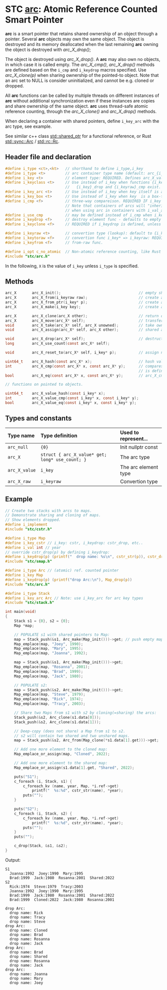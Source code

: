 # STC [arc](../include/stc/arc.h): Atomic Reference Counted Smart Pointer

**arc** is a smart pointer that retains shared ownership of an object through a pointer.
Several **arc** objects may own the same object. The object is destroyed and its memory
deallocated when the last remaining **arc** owning the object is destroyed with *arc_X_drop()*;

The object is destroyed using *arc_X_drop()*. A **arc** may also own no objects, in which
case it is called empty. The *arc_X_cmp()*, *arc_X_drop()* methods are defined based on
the `i_cmp` and `i_keydrop` macros specified. Use *arc_X_clone(p)* when sharing ownership of
the pointed-to object. Note that an arc set to NULL is consider uninitialized, and
cannot be e.g. cloned or dropped.

All **arc** functions can be called by multiple threads on different instances of **arc** without
additional synchronization even if these instances are copies and share ownership of the same object.
**arc** uses thread-safe atomic reference counting, through the *arc_X_clone()* and *arc_X_drop()* methods.

When declaring a container with shared pointers, define `i_key_arc` with the arc type, see example.

See similar c++ class [std::shared_ptr](https://en.cppreference.com/w/cpp/memory/shared_ptr) for a functional reference, or Rust [std::sync::Arc](https://doc.rust-lang.org/std/sync/struct.Arc.html) / [std::rc::Rc](https://doc.rust-lang.org/std/rc/struct.Rc.html).

## Header file and declaration

```c
#define i_type <ct>,<kt>   // shorthand to define i_type,i_key
#define i_type <t>         // arc container type name (default: arc_{i_key})
#define i_key <t>          // element type: REQUIRED. Defines arc_X_value
#define i_keyclass <t>     // Use instead of i_key when functions {i_key}_clone,
                           //   {i_key}_drop and {i_keyraw}_cmp exist.
#define i_key_arc <t>      // Use instead of i_key when key itself is an arc-type.
#define i_key_box <t>      // Use instead of i_key when key  is a box-type.
#define i_cmp <f>          // three-way compareison. REQUIRED IF i_key is a non-integral type
                           // Note that containers of arcs will "inherit" i_cmp
                           // when using arc in containers with i_val_arc MyArc - ie. the i_type.
#define i_use_cmp          // may be defined instead of i_cmp when i_key is an integral/native-type.
#define i_keydrop <f>      // destroy element func - defaults to empty destruct
#define i_keyclone <f>     // REQUIRED if i_keydrop is defined, unless 'i_opt c_no_clone' is defined.

#define i_keyraw <t>       // convertion type (lookup): default to {i_key}
#define i_keytoraw <f>     // convertion func i_key* => i_keyraw: REQUIRED IF i_keyraw defined.
#define i_keyfrom <f>      // from-raw func.

#define i_opt c_no_atomic  // Non-atomic reference counting, like Rust Rc.
#include "stc/arc.h"
```
In the following, `X` is the value of `i_key` unless `i_type` is specified.

## Methods
```c
arc_X       arc_X_init();                                   // empty shared pointer
arc_X       arc_X_from(i_keyraw raw);                       // create an arc from raw type (available if i_keyraw defined by user).
arc_X       arc_X_from_ptr(i_key* p);                       // create an arc from raw pointer. Takes ownership of p.
arc_X       arc_X_make(i_key key);                          // create an arc from constructed key object. Faster than from_ptr().

arc_X       arc_X_clone(arc_X other);                       // return other with increased use count
arc_X       arc_X_move(arc_X* self);                        // transfer ownership to receiver; self becomes NULL
void        arc_X_take(arc_X* self, arc_X unowned);         // take ownership of unowned.
void        arc_X_assign(arc_X* self, arc_X other);         // shared assign (increases use count)

void        arc_X_drop(arc_X* self);                        // destruct (decrease use count, free at 0)
long        arc_X_use_count(const arc_X* self);

void        arc_X_reset_to(arc_X* self, i_key* p);          // assign new arc from ptr. Takes ownership of p.

uint64_t    arc_X_hash(const arc_X* x);                     // hash value
int         arc_X_cmp(const arc_X* x, const arc_X* y);      // compares pointer addresses if no `i_cmp` is specified.
                                                            // is defined. Otherwise uses 'i_cmp' or default cmp.
bool        arc_X_eq(const arc_X* x, const arc_X* y);       // arc_X_cmp() == 0

// functions on pointed to objects.

uint64_t    arc_X_value_hash(const i_key* x);
int         arc_X_value_cmp(const i_key* x, const i_key* y);
bool        arc_X_value_eq(const i_key* x, const i_key* y);
```

## Types and constants

| Type name        | Type definition                                   | Used to represent...   |
|:-----------------|:--------------------------------------------------|:-----------------------|
| `arc_null`       | `{0}`                                             | Init nullptr const     |
| `arc_X`          | `struct { arc_X_value* get; long* use_count; }`   | The arc type          |
| `arc_X_value`    | `i_key`                                           | The arc element type  |
| `arc_X_raw`      | `i_keyraw`                                        | Convertion type        |

## Example

```c
// Create two stacks with arcs to maps.
// Demonstrate sharing and cloning of maps.
// Show elements dropped.
#define i_implement
#include "stc/cstr.h"

#define i_type Map
#define i_key_cstr // i_key: cstr, i_keydrop: cstr_drop, etc..
#define i_val int // year
// override cstr_drop(p) by defining i_keydrop:
#define i_keydrop(p) (printf("  drop name: %s\n", cstr_str(p)), cstr_drop(p))
#include "stc/smap.h"

#define i_type Arc // (atomic) ref. counted pointer
#define i_key Map
#define i_keydrop(p) (printf("drop Arc:\n"), Map_drop(p))
#include "stc/arc.h"

#define i_type Stack
#define i_key_arc Arc // Note: use i_key_arc for arc key types
#include "stc/stack.h"

int main(void)
{
    Stack s1 = {0}, s2 = {0};
    Map *map;

    // POPULATE s1 with shared pointers to Map:
    map = Stack_push(&s1, Arc_make(Map_init()))->get; // push empty map to s1.
    Map_emplace(map, "Joey", 1990);
    Map_emplace(map, "Mary", 1995);
    Map_emplace(map, "Joanna", 1992);

    map = Stack_push(&s1, Arc_make(Map_init()))->get;
    Map_emplace(map, "Rosanna", 2001);
    Map_emplace(map, "Brad", 1999);
    Map_emplace(map, "Jack", 1980);

    // POPULATE s2:
    map = Stack_push(&s2, Arc_make(Map_init()))->get;
    Map_emplace(map, "Steve", 1979);
    Map_emplace(map, "Rick", 1974);
    Map_emplace(map, "Tracy", 2003);

    // Share two Maps from s1 with s2 by cloning(=sharing) the arcs:
    Stack_push(&s2, Arc_clone(s1.data[0]));
    Stack_push(&s2, Arc_clone(s1.data[1]));

    // Deep-copy (does not share) a Map from s1 to s2.
    // s2 will contain two shared and two unshared maps.
    map = Stack_push(&s2, Arc_from(Map_clone(*s1.data[1].get)))->get;

    // Add one more element to the cloned map:
    Map_emplace_or_assign(map, "Cloned", 2022);

    // Add one more element to the shared map:
    Map_emplace_or_assign(s1.data[1].get, "Shared", 2022);

    puts("S1");
    c_foreach (i, Stack, s1) {
        c_foreach_kv (name, year, Map, *i.ref->get)
            printf("  %s:%d", cstr_str(name), *year);
        puts("");
    }

    puts("S2");
    c_foreach (i, Stack, s2) {
        c_foreach_kv (name, year, Map, *i.ref->get)
            printf("  %s:%d", cstr_str(name), *year);
        puts("");
    }
    puts("");

    c_drop(Stack, &s1, &s2);
}
```
Output:
```
S1
  Joanna:1992  Joey:1990  Mary:1995
  Brad:1999  Jack:1980  Rosanna:2001  Shared:2022
S2
  Rick:1974  Steve:1979  Tracy:2003
  Joanna:1992  Joey:1990  Mary:1995
  Brad:1999  Jack:1980  Rosanna:2001  Shared:2022
  Brad:1999  Cloned:2022  Jack:1980  Rosanna:2001

drop Arc:
  drop name: Rick
  drop name: Tracy
  drop name: Steve
drop Arc:
  drop name: Cloned
  drop name: Brad
  drop name: Rosanna
  drop name: Jack
drop Arc:
  drop name: Brad
  drop name: Shared
  drop name: Rosanna
  drop name: Jack
drop Arc:
  drop name: Joanna
  drop name: Mary
  drop name: Joey
```
